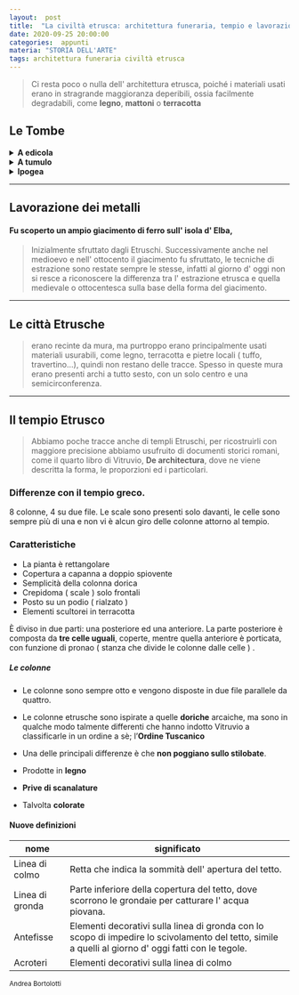 ```yaml
---
layout:  post
title:  "La civiltà etrusca: architettura funeraria, tempio e lavorazione dei metalli."
date: 2020-09-25 20:00:00
categories:  appunti
materia: "STORIA DELL'ARTE"
tags: architettura funeraria civiltà etrusca
---
```


> Ci resta poco o nulla dell' architettura etrusca, poiché i materiali usati erano in stragrande maggioranza deperibili, ossia facilmente degradabili, come **legno**, **mattoni** o **terracotta**

## Le Tombe


<details>
        <summary><b>A edicola</b></summary>
        <img alt="Tomba a edicola vicino populonia" class="shortanimation" src='{{ "/data/img/arte/etruschi/tombe/edicolasancerbone.jpg" | relative_url }}'/>
        • Costruzione interamente fuori terra, simile ad un' abitazione. Costruita interamente in pietra, piccola e con una sola camera funeraria. Il nome _edicola_ ha origine **latina**: esso deriva da _aedicula_ che significa _tempietto_<br>
        📍 Populonia, Piombino LI
</details>
<details>
        <summary><b>A tumulo</b></summary>
        <img alt="Tomba a tumulo a Sesto Fiorentino" class="shortanimation" src='{{ "/data/img/arte/etruschi/tombe/tumulomontagnola.jpg" | relative_url }}'/>
        • La struttura della tomba emerge con un tumulo, che poi viene sotterrato.<br>
        • Fatta in modo tale da formare una collinetta, ha un doppio vantaggio: <br>
            • Individuare il luogo di sepoltura<br>
            • Proteggere la sepoltura<br>
        • Simile al tholos miceneo<br>
        • Siamo ancora incerti riguardo al pilastro centrale nel tumulo; ci sono pareri discordanti: la nostra prof. pensa che abbia una funzione strutturale, come descritto sul libro, ma alcuni nostri alunni che hanno fatto l' alternanza scuola-lavoro come guide alla montagnola hanno saputo che il pilastro non ha funzione strutturale ossia che non sorregge il tumulo.<br>
        • Il termine corretto per chiamare il pilastro centrale è _tamburo_, ed esso sorregge delle _pseudocupole_.<br>
        📍 la Montagnola, Sesto Fiorentino, FI
</details>
<details>
        <summary><b>Ipogea</b></summary>
        <img alt="Tomba ipogea dei Volumni, Perugia, mappa" class="shortanimation" src='{{ "/data/img/arte/etruschi/tombe/ipogeavolumnimappa.jpg" | relative_url }}'/>
        <img alt="Tomba ipogea dei Volumni, Perugia, foto" class="shortanimation" src='{{ "/data/img/arte/etruschi/tombe/ipogeavolumni.jpg" | relative_url }}'/>
        • Interamente sottoterra oppure a fianco di una parete rocciosa. <br> Si scompone in varie camere funerarie. <br>Solitamente caratterizza il luogo di sepoltura delle famiglie ricche<br><br>
        📍 Perugia, tomba dei Volumni.
</details>

---

## Lavorazione dei metalli

#### Fu scoperto un ampio giacimento di ferro sull' isola d' Elba,
> Inizialmente sfruttato dagli Etruschi. Successivamente anche nel medioevo e nell' ottocento il giacimento fu sfruttato, le tecniche di estrazione sono restate sempre le stesse, infatti al giorno d' oggi non si resce a riconoscere la differenza tra l' estrazione etrusca e quella medievale o ottocentesca sulla base della forma del giacimento.

---


## Le città Etrusche

> erano recinte da mura, ma purtroppo erano principalmente usati materiali usurabili, come legno, terracotta e pietre locali ( tuffo, travertino...), quindi non restano delle tracce. Spesso in queste mura erano presenti archi a tutto sesto, con un solo centro e una semicirconferenza.

---

## Il tempio Etrusco
 
> Abbiamo poche tracce anche di templi Etruschi, per ricostruirli con maggiore precisione abbiamo usufruito di documenti storici romani, come il quarto libro di Vitruvio, **De architectura**, dove ne viene descritta la forma, le proporzioni ed i particolari.
 
### Differenze con il tempio greco.

8 colonne, 4 su due file. Le scale sono presenti solo davanti, le celle sono sempre più di una e non vi è alcun giro delle colonne attorno al tempio.

### Caratteristiche

- La pianta è rettangolare
- Copertura a capanna a doppio spiovente
- Semplicità della colonna dorica
- Crepidoma ( scale ) solo frontali 
- Posto su un podio ( rialzato )
- Elementi scultorei in terracotta

È diviso in due parti: una posteriore ed una anteriore. La parte posteriore è composta da **tre celle uguali**, coperte, mentre quella anteriore è porticata, con funzione di pronao ( stanza che divide le colonne dalle celle ) . 

##### Le colonne
- Le colonne sono sempre otto e vengono disposte in due file parallele da quattro.

- Le colonne etrusche sono ispirate a quelle **doriche** arcaiche, ma sono in qualche modo talmente differenti che hanno indotto Vitruvio a classificarle in un ordine a sè; l’**Ordine Tuscanico**
- Una delle principali differenze è che **non poggiano sullo stilobate**.

- Prodotte in **legno**

- **Prive di scanalature**

- Talvolta **colorate**


#### Nuove definizioni

|nome|significato|
|---|---|
Linea di colmo|Retta che indica la sommità dell' apertura del tetto.
Linea di gronda|Parte inferiore della copertura del tetto, dove scorrono le grondaie per catturare l' acqua piovana.
Antefisse|Elementi decorativi sulla linea di gronda con lo scopo di impedire lo scivolamento del tetto, simile a quelli al giorno d' oggi fatti con le tegole.
Acroteri|Elementi decorativi sulla linea di colmo

<sub> Andrea Bortolotti </sub>
